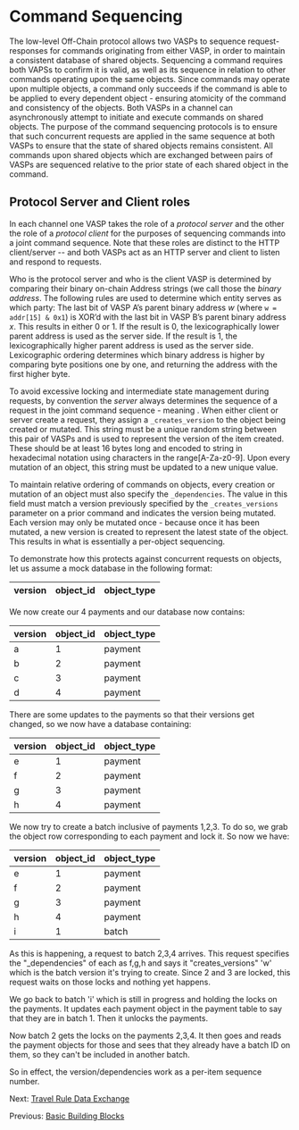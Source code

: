 # Command Sequencing

The low-level Off-Chain protocol allows two VASPs to sequence request-responses for commands originating from either VASP, in order to maintain a consistent database of shared objects. Sequencing a command requires both VAPSs to confirm it is valid, as well as its sequence in relation to other commands operating upon the same objects.  Since commands may operate upon multiple objects, a command only succeeds if the command is able to be applied to every dependent object - ensuring atomicity of the command and consistency of the objects. Both VASPs in a channel can asynchronously attempt to initiate and execute commands on shared objects. The purpose of the command sequencing protocols is to ensure that such concurrent requests are applied in the same sequence at both VASPs to ensure that the state of shared objects remains consistent. All commands upon shared objects which are exchanged between pairs of VASPs are sequenced relative to the prior state of each shared object in the command.


## Protocol Server and Client roles

In each channel one VASP takes the role of a _protocol server_ and the other the role of a _protocol client_ for the purposes of sequencing commands into a joint command sequence. Note that these roles are distinct to the HTTP client/server -- and both VASPs act as an HTTP server and client to listen and respond to requests.

Who is the protocol server and who is the client VASP is determined by comparing their binary on-chain Address strings (we call those the _binary address_. The following rules are used to determine which entity serves as which party: The last bit of VASP A’s parent binary address _w_ (where `w = addr[15] & 0x1`) is XOR’d with the last bit in VASP B’s parent binary address _x_.  This results in either 0 or 1.
If the result is 0, the lexicographically lower parent address is used as the server side.
If the result is 1, the lexicographically higher parent address is used as the server side. Lexicographic ordering determines which binary address is higher by comparing byte positions one by one, and returning the address with the first higher byte.

To avoid excessive locking and intermediate state management during requests, by convention the _server_ always determines the sequence of a request in the joint command sequence - meaning .  When either client or server create a request, they assign a `_creates_version` to the object being created or mutated.  This string must be a unique random string between this pair of VASPs and is used to represent the version of the item created. These should be at least 16 bytes long and encoded to string in hexadecimal notation using characters in the range[A-Za-z0-9].  Upon every mutation of an object, this string must be updated to a new unique value.

To maintain relative ordering of commands on objects, every creation or mutation of an object must also specify the `_dependencies`.  The value in this field must match a version previously specified by the `_creates_versions` parameter on a prior command and indicates the version being mutated.  Each version may only be mutated once - because once it has been mutated, a new version is created to represent the latest state of the object. This results in what is essentially a per-object sequencing.

To demonstrate how this protects against concurrent requests on objects, let us assume a mock database in the following format:

| version | object_id | object_type |
|-------	    |-----------	|-----------	|

We now create our 4 payments and our database now contains:


| version 	    | object_id 	| object_type 	| 
|-------	    |-----------	|-----------	|
| a | 1 | payment |
| b | 2 | payment |
| c | 3 | payment |
| d | 4 | payment |

There are some updates to the payments so that their versions get changed, so we now have a database containing:

| version 	    | object_id 	| object_type 	| 
|-------	    |-----------	|-----------	|
| e | 1 | payment |
| f | 2 | payment |
| g | 3 | payment |
| h | 4 | payment |

We now try to create a batch inclusive of payments 1,2,3.  To do so, we grab the object row corresponding to each payment and lock it.  So now we have:

| version 	    | object_id 	| object_type 	| 
|-------	    |-----------	|-----------	|
| e | 1 | payment <locked> |
| f | 2 | payment <locked> |
| g | 3 | payment <locked> |
| h | 4 | payment |
| i | 1 | batch |

As this is happening, a request to batch 2,3,4 arrives.  This request specifies the "_dependencies" of each as f,g,h and says it "creates_versions" 'w' which is the batch version it's trying to create.  Since 2 and 3 are locked, this request waits on those locks and nothing yet happens.

We go back to batch 'i' which is still in progress and holding the locks on the payments.  It updates each payment object in the payment table to say that they are in batch 1.  Then it unlocks the payments.

Now batch 2 gets the locks on the payments 2,3,4.  It then goes and reads the payment objects for those and sees that they already have a batch ID on them, so they can't be included in another batch.

So in effect, the version/dependencies work as a per-item sequence number. 


Next: [Travel Rule Data Exchange](travel_rule_data_exchange.md)

Previous: [Basic Building Blocks](basic_building_blocks.md)

